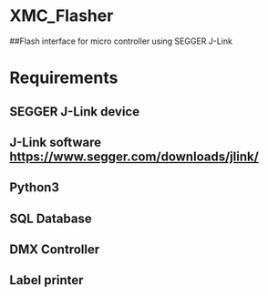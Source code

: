 # XMC_Flasher
##Flash interface for micro controller using SEGGER J-Link

# Requirements
## SEGGER J-Link device
## J-Link software https://www.segger.com/downloads/jlink/
## Python3 
## SQL Database 
## DMX Controller 
## Label printer